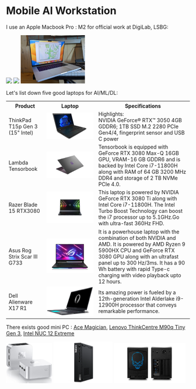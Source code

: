 # Mobile AI Workstation

I use an Apple Macbook Pro : M2 for official work at DigiLab, LSBG:


<img src="../img/a1.png" width=35%><a> </a><img src="../img/aa.png" width=27%><a> </a><img src="../img/a3.jpg" width=35%>

Let's list down five good laptops for AI/ML/DL:

<table style="width:100%" >
<tr>
<th>Product</th>
<th>Laptop</th>
<th>Specifications</th>
</tr>

<tr>
<td>ThinkPad T15p Gen 3 (15" Intel)</td>
<td><img src="img/tp.png"></td>
<td>
Highlights: <br />
NVIDIA GeForce® RTX™ 3050 4GB GDDR6;  1TB SSD M.2 2280 PCIe Gen4/4, fingerprint sensor and USB C power
</td>
</tr>

<tr>
<td>Lambda Tensorbook</td>
<td><img src="img/tensorbook.png"></td>
<td>Tensorbook is equipped with GeForce RTX 3080 Max-Q 16GB GPU, VRAM-16 GB GDDR6 and is backed by Intel Core i7-11800H along with RAM of 64 GB 3200 MHz DDR4 and storage of 2 TB NVMe PCIe 4.0. </td>
</tr>

<tr>
<td>Razer Blade 15 RTX3080</td>
<td><img src="img/blade.png"></td>
<td>This laptop is powered by NVIDIA GeForce RTX 3080 Ti along with Intel Core i7-11800H. The Intel Turbo Boost Technology can boost the i7 processor up to 5.1GHz.Go with ultra-fast 360Hz FHD.  </td>
</tr>

<tr>
<td>Asus Rog Strix Scar III G733</td>
<td><img src="img/asus.png"></td>
<td>It is a powerhouse laptop with the combination of both NVIDIA and AMD. It is powered by AMD Ryzen 9 5900HX CPU and GeForce RTX 3080 GPU along with an ultrafast panel up to 300 Hz/3ms. It has a 90 Wh battery with rapid Type-c charging with video playback upto 12 hours.</td>
</tr>

<tr>
<td>Dell Alienware X17 R1</td>
<td><img src="img/alienware.png"></td>
<td>Its amazing power is fueled by a 12th-generation Intel Alderlake i9-12900H processor that conveys remarkable performance.</td>
</tr>
</table>

There exists good mini PC : [Ace Magician](https://acemagicians.com/), [Lenovo ThinkCentre M90q Tiny Gen 3](https://www.lenovo.com/de/de/desktops-and-all-in-ones/thinkcentre/m-series-tiny/ThinkCentre-M90q-Gen-3/p/LEN102C0021), [Intel NUC 12 Extreme](https://www.intel.com/content/www/us/en/products/docs/boards-kits/nuc/mini-pcs/nuc-12-extreme.html)

<img src="../img/ace.jpg" width=25%><a> </a><img src="../img/tc.webp" width=32%><a> </a><img src="../img/int.jpg" width=39%>